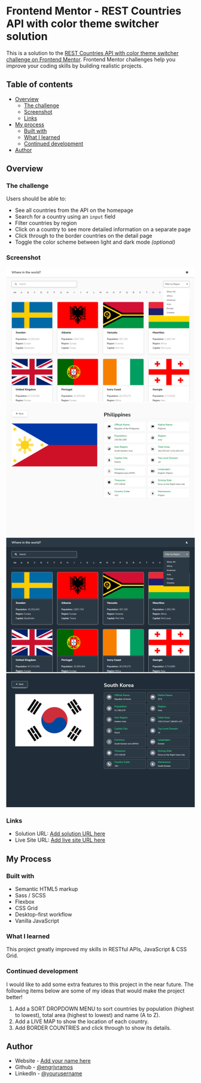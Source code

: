 # Frontend Mentor - REST Countries API with color theme switcher solution

This is a solution to the [REST Countries API with color theme switcher challenge on Frontend Mentor](https://www.frontendmentor.io/challenges/rest-countries-api-with-color-theme-switcher-5cacc469fec04111f7b848ca). Frontend Mentor challenges help you improve your coding skills by building realistic projects.

## Table of contents

- [Overview](#overview)
  - [The challenge](#the-challenge)
  - [Screenshot](#screenshot)
  - [Links](#links)
- [My process](#my-process)
  - [Built with](#built-with)
  - [What I learned](#what-i-learned)
  - [Continued development](#continued-development)
- [Author](#author)

## Overview

### The challenge

Users should be able to:

- See all countries from the API on the homepage
- Search for a country using an `input` field
- Filter countries by region
- Click on a country to see more detailed information on a separate page
- Click through to the border countries on the detail page
- Toggle the color scheme between light and dark mode _(optional)_

### Screenshot

![](/public/img/screenshot-01.png)
![](/public/img/screenshot-02.png)
![](/public/img/screenshot-03.png)
![](/public/img/screenshot-04.png)

### Links

- Solution URL: [Add solution URL here](https://github.com/engrjvramos/rest-countries-api)
- Live Site URL: [Add live site URL here](https://your-live-site-url.com)

## My Process

### Built with

- Semantic HTML5 markup
- Sass / SCSS
- Flexbox
- CSS Grid
- Desktop-first workflow
- Vanilla JavaScript

### What I learned

This project greatly improved my skills in RESTful APIs, JavaScript & CSS Grid.

### Continued development

I would like to add some extra features to this project in the near future. The following items below are some of my ideas that would make the project better!

1. Add a SORT DROPDOWN MENU to sort countries by population (highest to lowest), total area (highest to lowest) and name (A to Z).
2. Add a LIVE MAP to show the location of each country.
3. Add BORDER COUNTRIES and click through to show its details.

## Author

- Website - [Add your name here](https://www.your-site.com)
- Github - [@engrjvramos](https://github.com/engrjvramos)
- LinkedIn - [@yourusername](https://www.linkedin.com/in/jose-roberto-ramos-7702b1131/)
